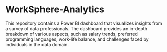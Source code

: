# WorkSphere-Analytics
This repository contains a Power BI dashboard that visualizes insights from a survey of data professionals. The dashboard provides an in-depth breakdown of various aspects, such as salary trends, preferred programming languages, work-life balance, and challenges faced by individuals in the data domain.
